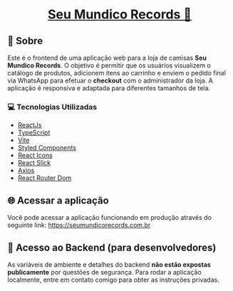 <p align="center">
  <h1 align="center"><a href="#">Seu Mundico Records 🛒</a></h1>
</p>

## 📄 Sobre
Este é o frontend de uma aplicação web para a loja de camisas **Seu Mundico Records**. O objetivo é permitir que os usuários visualizem o catálogo de produtos, adicionem itens ao carrinho e enviem o pedido final via WhatsApp para efetuar o **checkout** com o administrador da loja. A aplicação é responsiva e adaptada para diferentes tamanhos de tela.

### 💻 Tecnologias Utilizadas

- [ReactJs](https://reactjs.org)
- [TypeScript](https://www.typescriptlang.org/)
- [Vite](https://vitejs.dev/)
- [Styled Components](https://styled-components.com/)
- [React Icons](https://react-icons.github.io/react-icons/)
- [React Slick](https://react-slick.neostack.com/)
- [Axios](https://www.npmjs.com/package/axios)
- [React Router Dom](https://reactrouter.com/)

## 🌐 Acessar a aplicação

Você pode acessar a aplicação funcionando em produção através do seguinte link: https://seumundicorecords.com.br

## 🔐 Acesso ao Backend (para desenvolvedores)

As variáveis de ambiente e detalhes do backend **não estão expostas publicamente** por questões de segurança. Para rodar a aplicação localmente, entre em contato comigo para obter as instruções privadas.
